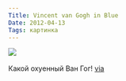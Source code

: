 ```yaml
---
Title: Vincent van Gogh in Blue
Date: 2012-04-13
Tags: картинка
---
```


<div class="text"><img src="http://dl.dropbox.com/u/140528/site/van-gogh.jpg" /><br /><br />
Какой охуенный Ван Гог! <a href="http://mocoloco.com/art/archives/004230.php">via</a></div>